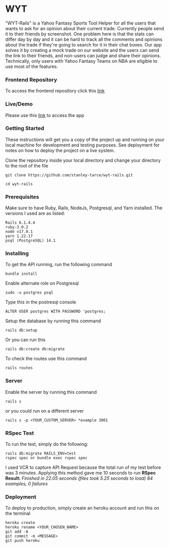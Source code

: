 


# WYT

"WYT-Rails" is a Yahoo Fantasy Sports Tool Helper for all the users that wants to ask for an opinion about their current trade. Currently people send it to their friends by screenshot. One problem here is that the stats can differ day by day and it can be hard to track all the comments and opinions about the trade if they're going to search for it in their chat boxes. Our app solves it by creating a mock trade on our website and the users can send the link to their friends, and non-users can judge and share their opinions. Technically, only users with Yahoo Fantasy Teams on NBA are eligible to use most of the features.

### Frontend Repository
To access the frontend repository click this [link](https://github.com/ajong1994/wyt-react) 

### Live/Demo
Please use this [link](https://wyt-react.vercel.app/) to access the app

### Getting Started
These instructions will get you a copy of the project up and running on your local machine for development and testing purposes. See deployment for notes on how to deploy the project on a live system.

Clone the repository inside your local directory and change your directory to the root of the file

```
git clone https://github.com/stanley-tarce/wyt-rails.git
```
```
cd wyt-rails
```
### Prerequisites
Make sure to have Ruby, Rails, NodeJs, Postgresql, and Yarn installed. The versions I used are as listed: 

    Rails 6.1.4.4
    ruby-3.0.2
    node v17.0.1
    yarn 1.22.17
    psql (PostgreSQL) 14.1 
  ### Installing
To get the API running, run the following command  

    bundle install 
Enable alternate role on Postgresql

    sudo -u postgres psql 
 Type this in the postresql console
 

    ALTER USER postgres WITH PASSWORD 'postgres;
    

Setup the database by running this command

    rails db:setup

Or you can run this

    rails db:create db:migrate 

 To check the routes use this command
 

    rails routes 
### Server 
Enable the server by running this command 

    rails s 
or you could run on a different server  

    rails s -p <YOUR_CUSTOM_SERVER> *example 3001

### RSpec Test
To run the test, simply do the following: 

    rails db:migrate RAILS_ENV=test
    rspec spec or bundle exec rspec spec
I used VCR to capture API Request because the total run of my test before was 3 minutes. Applying this method gave me 10 seconds to run 
**RSpec Result:**
 *Finished in 22.05 seconds (files took 5.25 seconds to load) 84 examples, 0 failures*
### Deployment
To deploy to production, simply create an heroku account and run this on the terminal 

    heroku create
    heroku rename <YOUR_CHOSEN_NAME>
    git add -A 
    git commit -m <MESSAGE>
    git push heroku 
